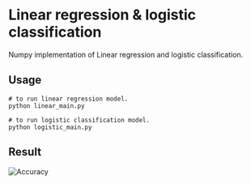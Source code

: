 # Linear regression & logistic classification

Numpy implementation of Linear regression and logistic classification.

## Usage

```
# to run linear regression model.
python linear_main.py

# to run logistic classification model.
python logistic_main.py
```

## Result
![Accuracy](ML-numpy/Project1/acc.png)
